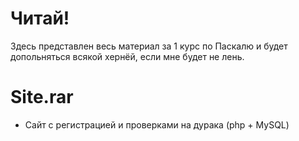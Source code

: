 # Читай!
Здесь представлен весь материал за 1 курс по Паскалю и будет допольняться всякой хернёй, если мне будет не лень.

# Site.rar
- Сайт с регистрацией и проверками на дурака (php + MySQL)

